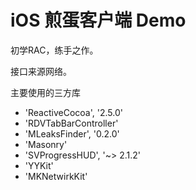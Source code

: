 # iOS 煎蛋客户端 Demo

初学RAC，练手之作。

接口来源网络。

主要使用的三方库

- 'ReactiveCocoa', '2.5.0'
- 'RDVTabBarController'
- 'MLeaksFinder', '0.2.0'
- 'Masonry'
- 'SVProgressHUD', '~> 2.1.2'
- 'YYKit'
- 'MKNetwirkKit'